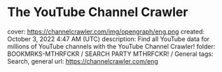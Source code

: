 # The YouTube Channel Crawler

cover: https://channelcrawler.com/img/opengraph/eng.png
created: October 3, 2022 4:47 AM (UTC)
description: Find all YouTube data for millions of YouTube channels with the YouTube Channel Crawler!
folder: BOOKMRKS-MTHRFCKR / SEARCH PARTY MTHRFCKR! / General
tags: Search, general
url: https://channelcrawler.com/eng